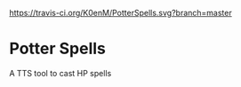 https://travis-ci.org/K0enM/PotterSpells.svg?branch=master

# Potter Spells

A TTS tool to cast HP spells